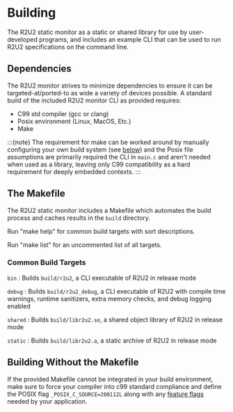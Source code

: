 # Building

The R2U2 static monitor as a static or shared library for use by user-developed programs, and includes an example CLI that can be used to run R2U2 specifications on the command line.

## Dependencies

The R2U2 monitor strives to minimize dependencies to ensure it can be targeted-at/ported-to as wide a variety of devices possible.
A standard build of the included R2U2 monitor CLI as provided requires:

- C99 std compiler (gcc or clang)
- Posix environment (Linux, MacOS, Etc.)
- Make

:::{note}
The requirement for make can be worked around by manually configuring your own build system (see [below](##Building-Without-the-Makefile)) and the Posix file assumptions are primarily required the CLI in `main.c` and aren't needed when used as a library, leaving only C99 compatibility as a hard requirement for deeply embedded contexts.
:::

## The Makefile

The R2U2 static monitor includes a Makefile which automates the build process and caches results in the `build` directory.

Run "make help" for common build targets with sort descriptions.

Run "make list" for an uncommented list of all targets.

### Common Build Targets

`bin`
: Builds `build/r2u2`, a CLI executable of R2U2 in release mode

`debug`
: Builds `build/r2u2_debug`, a CLI executable of R2U2 with compile time warnings, runtime sanitizers, extra memory checks, and debug logging enabled

`shared`
: Builds `build/libr2u2.so`, a shared object library of R2U2 in release mode

`static`
: Builds `build/libr2u2.a`, a static archive of R2U2 in release mode

## Building Without the Makefile

If the provided Makefile cannot be integrated in your build environment, make sure to force your compiler into c99 standard compliance and define the POSIX flag `_POSIX_C_SOURCE=200112L` along with any [feature flags](./configuration.md#feature-flags) needed by your application.
